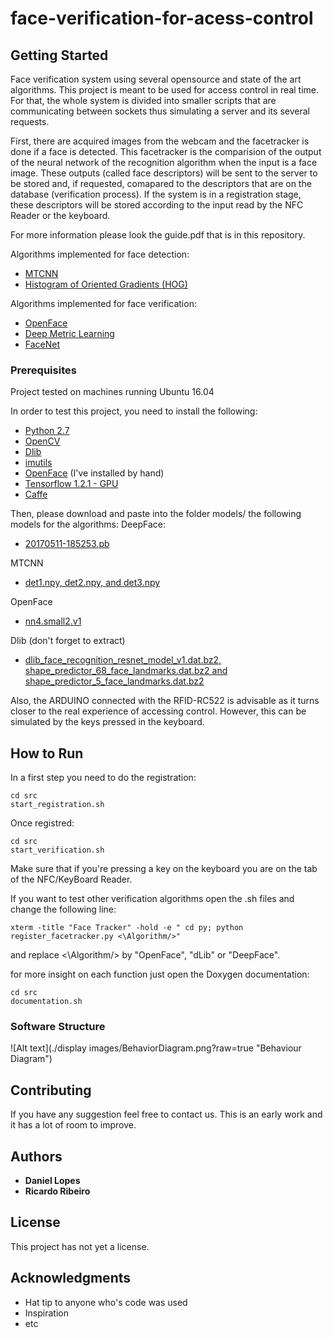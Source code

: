 # face-verification-for-acess-control



## Getting Started

Face verification system using several opensource and state of the art algorithms. This project is meant to be used for access control in real time. For that, the whole system is divided into smaller scripts that are communicating between sockets thus simulating a server and its several requests.

First, there are acquired images from the webcam and the facetracker is done if a face is detected. This facetracker is the comparision of the output of the neural network of the recognition algorithm when the input is a face image. These outputs (called face descriptors) will be sent to the server to be stored and, if requested, comapared to the descriptors that are on the database (verification process).
If the system is in a registration stage, these descriptors will be stored according to the input read by the NFC Reader or the keyboard.

For more information please look the guide.pdf that is in this repository. 

Algorithms implemented for face detection:
* [MTCNN](https://kpzhang93.github.io/MTCNN_face_detection_alignment/index.html)
* [Histogram of Oriented Gradients (HOG)](http://dlib.net/face_detector.py.html)

Algorithms implemented for face verification:
* [OpenFace](https://cmusatyalab.github.io/openface/)
* [Deep Metric Learning](http://blog.dlib.net/2017/02/high-quality-face-recognition-with-deep.html)
* [FaceNet](https://github.com/davidsandberg/facenet)



### Prerequisites
Project tested on machines running Ubuntu 16.04

In order to test this project, you need to install the following:

* [Python 2.7](https://www.python.org/downloads/)
* [OpenCV](https://docs.opencv.org/3.0-beta/doc/tutorials/introduction/linux_install/linux_install.html)
* [Dlib](https://pypi.python.org/pypi/dlib)
* [imutils](https://github.com/jrosebr1/imutils)
* [OpenFace](https://cmusatyalab.github.io/openface/setup/) (I've installed by hand)
* [Tensorflow 1.2.1 - GPU](https://www.tensorflow.org/install/install_linux)
* [Caffe](http://caffe.berkeleyvision.org/install_apt.html)

Then, please download and paste into the folder models/ the following models for the algorithms:
DeepFace:
* [20170511-185253.pb](https://drive.google.com/file/d/0B5MzpY9kBtDVOTVnU3NIaUdySFE/edit)

MTCNN
* [det1.npy, det2.npy, and det3.npy](https://github.com/davidsandberg/facenet/tree/master/src/align)

OpenFace
* [nn4.small2.v1](https://storage.cmusatyalab.org/openface-models/nn4.small2.v1.t7)

Dlib (don't forget to extract)
* [dlib_face_recognition_resnet_model_v1.dat.bz2, shape_predictor_68_face_landmarks.dat.bz2 and shape_predictor_5_face_landmarks.dat.bz2](https://github.com/davisking/dlib-models)

Also, the ARDUINO connected with the RFID-RC522 is advisable as it turns closer to the real experience of accessing control. However, this can be simulated by the keys pressed in the keyboard.

## How to Run

In a first step you need to do the registration:

```
cd src
start_registration.sh
```

Once registred:

```
cd src
start_verification.sh
```

Make sure that if you're pressing a key on the keyboard you are on the tab of the NFC/KeyBoard Reader.

If you want to test other verification algorithms open the .sh files and change the following line:
```
xterm -title "Face Tracker" -hold -e " cd py; python register_facetracker.py <\Algorithm/>"
```

and replace <\Algorithm/> by "OpenFace", "dLib" or "DeepFace".

for more insight on each function just open the Doxygen documentation:
```
cd src
documentation.sh
```

### Software Structure

![Alt text](./display images/BehaviorDiagram.png?raw=true "Behaviour Diagram")


## Contributing

If you have any suggestion feel free to contact us. This is an early work and it has a lot of room to improve.


## Authors

* **Daniel Lopes**
* **Ricardo Ribeiro** 

## License

This project has not yet a license. 

## Acknowledgments

* Hat tip to anyone who's code was used
* Inspiration
* etc
